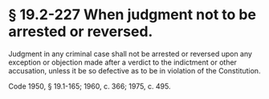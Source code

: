 # § 19.2-227 When judgment not to be arrested or reversed.

<p>Judgment in any criminal case shall not be arrested or reversed upon any exception or objection made after a verdict to the indictment or other accusation, unless it be so defective as to be in violation of the Constitution.</p><p>Code 1950, § 19.1-165; 1960, c. 366; 1975, c. 495.</p>